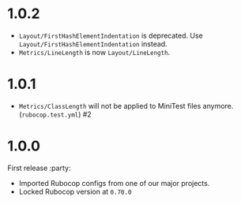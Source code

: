 # 1.0.2

- `Layout/FirstHashElementIndentation` is deprecated. Use `Layout/FirstHashElementIndentation` instead.
- `Metrics/LineLength` is now `Layout/LineLength`.

# 1.0.1

- `Metrics/ClassLength` will not be applied to MiniTest files anymore. (`rubocop.test.yml`) #2 

# 1.0.0

First release :party:

- Imported Rubocop configs from one of our major projects.
- Locked Rubocop version at `0.70.0`
